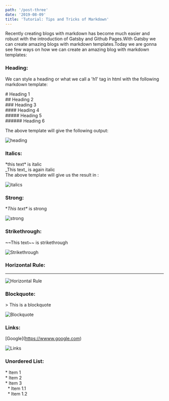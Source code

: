 ```yaml
---
path: '/post-three'
date: '2019-08-09'
title: 'Tutorial: Tips and Tricks of Markdown'
---
```


Recently creating blogs with markdown has become much easier and robust with the introduction of Gatsby and Github Pages.With Gatsby we can create amazing blogs with markdown templates.Today we are gonna see few ways on how we can create an amazing blog with markdown templates:

### Heading:
We can style a heading or what we call a 'h1' tag in html with the following markdown template:

\# Heading 1<br>
\## Heading 2<br>
\### Heading 3<br>
\#### Heading 4<br>
\##### Heading 5<br>
\###### Heading 6<br>

The above template will give the following output:

![heading](https://cdn-images-1.medium.com/max/1600/1*KxUUmuJ5Geqwb7oQezcpJw.png)

### Italics:
\*this text\* is italic<br>
\_This text\_ is again italic<br>
The above template will give us the result in :

![italics](https://cdn-images-1.medium.com/max/1600/1*Zs5SKAjk2WQI2L3MYQ6YRQ.png)

### Strong:
\**This text\** is strong<br>

![strong](https://cdn-images-1.medium.com/max/1600/1*snz1Ci7agiaChDWbMxIWtQ.png)

### Strikethrough:
\~~This text\~~ is strikethrough

![Strikethrough](https://cdn-images-1.medium.com/max/1600/1*pa4swlVSrbGqM5hxAEMXoA.png)

### Horizontal Rule:
___

![Horizontal Rule](https://cdn-images-1.medium.com/max/1600/1*41Ft-cp5XTTKny8gTqfuIA.png)

### Blockquote:
\> This is a blockquote

![Blockquote](https://cdn-images-1.medium.com/max/1600/1*bg1JQTVTp4hru0eJa2_Bjg.png)

### Links:
\[Google](https://wwww.google.com)

![Links](https://cdn-images-1.medium.com/max/1600/1*gVWs-4qqNeWK1lalQ7fThg.png)

### Unordered List:
\* Item 1<br>
\* Item 2<br>
\* Item 3<br>
    \* Item 1.1 <br>
    \* Item 1.2


